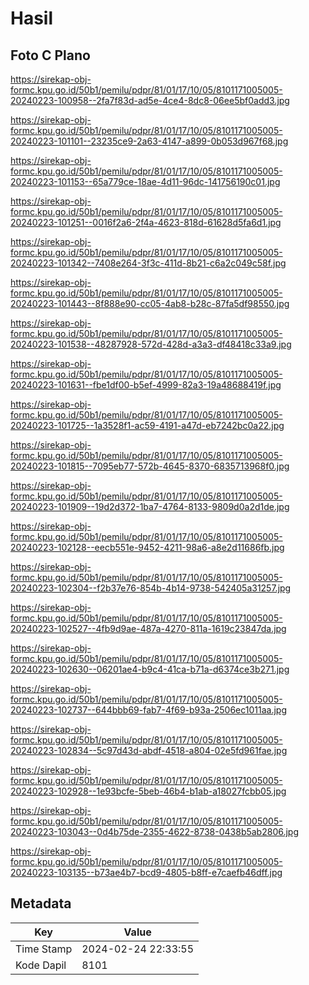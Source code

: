 # Hasil

## Foto C Plano

https://sirekap-obj-formc.kpu.go.id/50b1/pemilu/pdpr/81/01/17/10/05/8101171005005-20240223-100958--2fa7f83d-ad5e-4ce4-8dc8-06ee5bf0add3.jpg

https://sirekap-obj-formc.kpu.go.id/50b1/pemilu/pdpr/81/01/17/10/05/8101171005005-20240223-101101--23235ce9-2a63-4147-a899-0b053d967f68.jpg

https://sirekap-obj-formc.kpu.go.id/50b1/pemilu/pdpr/81/01/17/10/05/8101171005005-20240223-101153--65a779ce-18ae-4d11-96dc-141756190c01.jpg

https://sirekap-obj-formc.kpu.go.id/50b1/pemilu/pdpr/81/01/17/10/05/8101171005005-20240223-101251--0016f2a6-2f4a-4623-818d-61628d5fa6d1.jpg

https://sirekap-obj-formc.kpu.go.id/50b1/pemilu/pdpr/81/01/17/10/05/8101171005005-20240223-101342--7408e264-3f3c-411d-8b21-c6a2c049c58f.jpg

https://sirekap-obj-formc.kpu.go.id/50b1/pemilu/pdpr/81/01/17/10/05/8101171005005-20240223-101443--8f888e90-cc05-4ab8-b28c-87fa5df98550.jpg

https://sirekap-obj-formc.kpu.go.id/50b1/pemilu/pdpr/81/01/17/10/05/8101171005005-20240223-101538--48287928-572d-428d-a3a3-df48418c33a9.jpg

https://sirekap-obj-formc.kpu.go.id/50b1/pemilu/pdpr/81/01/17/10/05/8101171005005-20240223-101631--fbe1df00-b5ef-4999-82a3-19a48688419f.jpg

https://sirekap-obj-formc.kpu.go.id/50b1/pemilu/pdpr/81/01/17/10/05/8101171005005-20240223-101725--1a3528f1-ac59-4191-a47d-eb7242bc0a22.jpg

https://sirekap-obj-formc.kpu.go.id/50b1/pemilu/pdpr/81/01/17/10/05/8101171005005-20240223-101815--7095eb77-572b-4645-8370-6835713968f0.jpg

https://sirekap-obj-formc.kpu.go.id/50b1/pemilu/pdpr/81/01/17/10/05/8101171005005-20240223-101909--19d2d372-1ba7-4764-8133-9809d0a2d1de.jpg

https://sirekap-obj-formc.kpu.go.id/50b1/pemilu/pdpr/81/01/17/10/05/8101171005005-20240223-102128--eecb551e-9452-4211-98a6-a8e2d11686fb.jpg

https://sirekap-obj-formc.kpu.go.id/50b1/pemilu/pdpr/81/01/17/10/05/8101171005005-20240223-102304--f2b37e76-854b-4b14-9738-542405a31257.jpg

https://sirekap-obj-formc.kpu.go.id/50b1/pemilu/pdpr/81/01/17/10/05/8101171005005-20240223-102527--4fb9d9ae-487a-4270-811a-1619c23847da.jpg

https://sirekap-obj-formc.kpu.go.id/50b1/pemilu/pdpr/81/01/17/10/05/8101171005005-20240223-102630--06201ae4-b9c4-41ca-b71a-d6374ce3b271.jpg

https://sirekap-obj-formc.kpu.go.id/50b1/pemilu/pdpr/81/01/17/10/05/8101171005005-20240223-102737--644bbb69-fab7-4f69-b93a-2506ec1011aa.jpg

https://sirekap-obj-formc.kpu.go.id/50b1/pemilu/pdpr/81/01/17/10/05/8101171005005-20240223-102834--5c97d43d-abdf-4518-a804-02e5fd961fae.jpg

https://sirekap-obj-formc.kpu.go.id/50b1/pemilu/pdpr/81/01/17/10/05/8101171005005-20240223-102928--1e93bcfe-5beb-46b4-b1ab-a18027fcbb05.jpg

https://sirekap-obj-formc.kpu.go.id/50b1/pemilu/pdpr/81/01/17/10/05/8101171005005-20240223-103043--0d4b75de-2355-4622-8738-0438b5ab2806.jpg

https://sirekap-obj-formc.kpu.go.id/50b1/pemilu/pdpr/81/01/17/10/05/8101171005005-20240223-103135--b73ae4b7-bcd9-4805-b8ff-e7caefb46dff.jpg


## Metadata

| Key        | Value               |
| ---------- | ------------------- |
| Time Stamp | 2024-02-24 22:33:55 |
| Kode Dapil | 8101                |



